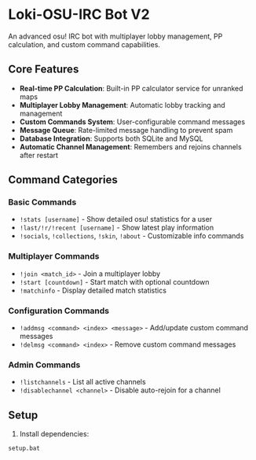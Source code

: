 # Loki-OSU-IRC Bot V2

An advanced osu! IRC bot with multiplayer lobby management, PP calculation, and custom command capabilities.

## Core Features

- **Real-time PP Calculation**: Built-in PP calculator service for unranked maps
- **Multiplayer Lobby Management**: Automatic lobby tracking and management
- **Custom Commands System**: User-configurable command messages
- **Message Queue**: Rate-limited message handling to prevent spam
- **Database Integration**: Supports both SQLite and MySQL
- **Automatic Channel Management**: Remembers and rejoins channels after restart

## Command Categories

### Basic Commands
- `!stats [username]` - Show detailed osu! statistics for a user
- `!last/!r/!recent [username]` - Show latest play information
- `!socials`, `!collections`, `!skin`, `!about` - Customizable info commands

### Multiplayer Commands
- `!join <match_id>` - Join a multiplayer lobby
- `!start [countdown]` - Start match with optional countdown
- `!matchinfo` - Display detailed match statistics

### Configuration Commands
- `!addmsg <command> <index> <message>` - Add/update custom command messages
- `!delmsg <command> <index>` - Remove custom command messages

### Admin Commands
- `!listchannels` - List all active channels
- `!disablechannel <channel>` - Disable auto-rejoin for a channel

## Setup

1. Install dependencies:
```bash
setup.bat
